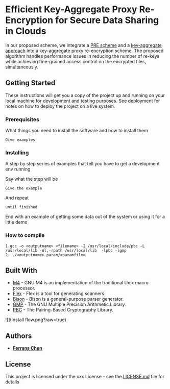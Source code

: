# Efficient Key-Aggregate Proxy Re-Encryption for Secure Data Sharing in Clouds

In our proposed scheme, we integrate a [PRE scheme](https://link.springer.com/article/10.1007/s11432-010-0047-3) and a [key-aggregate approach](https://ieeexplore.ieee.org/document/6497048/) into a key-aggregate proxy re-encryption scheme. The proposed algorithm handles performance issues in reducing the number of re-keys while achieving fine-grained access control on the encrypted files, simultaneously.

## Getting Started

These instructions will get you a copy of the project up and running on your local machine for development and testing purposes. See deployment for notes on how to deploy the project on a live system.

### Prerequisites

What things you need to install the software and how to install them

```
Give examples
```

### Installing

A step by step series of examples that tell you have to get a development env running

Say what the step will be

```
Give the example
```

And repeat

```
until finished
```

End with an example of getting some data out of the system or using it for a little demo
### How to compile 
```
1.gcc -o <outputname> <filename> -I /usr/local/include/pbc -L /usr/local/lib -Wl,-rpath /usr/local/lib  -lpbc -lgmp
2. ./<outputname> param/<paramfile>
```

## Built With
* [M4](http://www.gnu.org/software/m4/m4.html) - GNU M4 is an implementation of the traditional Unix macro processor.
* [Flex](https://github.com/westes/flex) - Flex is a tool for generating scanners.
* [Bison](https://www.gnu.org/software/bison/) - Bison is a general-purpose parser generator.
* [GMP](https://gmplib.org/) - The GNU Multiple Precision Arithmetic Library.
* [PBC](https://crypto.stanford.edu/pbc/) - The Pairing-Based Cryptography Library.

![](Install flow.png?raw=true)

## Authors

* [**Ferrans Chen**](https://github.com/ferranschen)

## License

This project is licensed under the xxx License - see the [LICENSE.md](LICENSE.md) file for details




